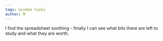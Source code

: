 ```yaml
---
tags: wisdom tasks
author: M
---
```

I find the spreadsheet soothing - finally I can see what bits there are left to study and what they are worth.